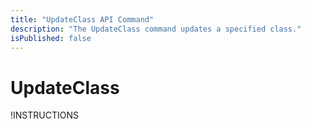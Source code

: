 ```yaml
---
title: "UpdateClass API Command"
description: "The UpdateClass command updates a specified class."
isPublished: false
---
```


# UpdateClass

!INSTRUCTIONS[](https://raw.githubusercontent.com/LearnOnDemandSystems/docs/master/lod/lod-api/api-deprecate-message.md)
